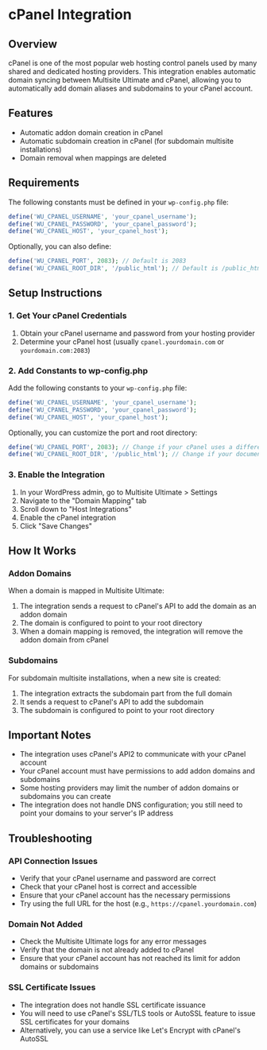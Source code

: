 # cPanel Integration

## Overview
cPanel is one of the most popular web hosting control panels used by many shared and dedicated hosting providers. This integration enables automatic domain syncing between Multisite Ultimate and cPanel, allowing you to automatically add domain aliases and subdomains to your cPanel account.

## Features
- Automatic addon domain creation in cPanel
- Automatic subdomain creation in cPanel (for subdomain multisite installations)
- Domain removal when mappings are deleted

## Requirements
The following constants must be defined in your `wp-config.php` file:

```php
define('WU_CPANEL_USERNAME', 'your_cpanel_username');
define('WU_CPANEL_PASSWORD', 'your_cpanel_password');
define('WU_CPANEL_HOST', 'your_cpanel_host');
```

Optionally, you can also define:

```php
define('WU_CPANEL_PORT', 2083); // Default is 2083
define('WU_CPANEL_ROOT_DIR', '/public_html'); // Default is /public_html
```

## Setup Instructions

### 1. Get Your cPanel Credentials

1. Obtain your cPanel username and password from your hosting provider
2. Determine your cPanel host (usually `cpanel.yourdomain.com` or `yourdomain.com:2083`)

### 2. Add Constants to wp-config.php

Add the following constants to your `wp-config.php` file:

```php
define('WU_CPANEL_USERNAME', 'your_cpanel_username');
define('WU_CPANEL_PASSWORD', 'your_cpanel_password');
define('WU_CPANEL_HOST', 'your_cpanel_host');
```

Optionally, you can customize the port and root directory:

```php
define('WU_CPANEL_PORT', 2083); // Change if your cPanel uses a different port
define('WU_CPANEL_ROOT_DIR', '/public_html'); // Change if your document root is different
```

### 3. Enable the Integration

1. In your WordPress admin, go to Multisite Ultimate > Settings
2. Navigate to the "Domain Mapping" tab
3. Scroll down to "Host Integrations"
4. Enable the cPanel integration
5. Click "Save Changes"

## How It Works

### Addon Domains

When a domain is mapped in Multisite Ultimate:

1. The integration sends a request to cPanel's API to add the domain as an addon domain
2. The domain is configured to point to your root directory
3. When a domain mapping is removed, the integration will remove the addon domain from cPanel

### Subdomains

For subdomain multisite installations, when a new site is created:

1. The integration extracts the subdomain part from the full domain
2. It sends a request to cPanel's API to add the subdomain
3. The subdomain is configured to point to your root directory

## Important Notes

- The integration uses cPanel's API2 to communicate with your cPanel account
- Your cPanel account must have permissions to add addon domains and subdomains
- Some hosting providers may limit the number of addon domains or subdomains you can create
- The integration does not handle DNS configuration; you still need to point your domains to your server's IP address

## Troubleshooting

### API Connection Issues
- Verify that your cPanel username and password are correct
- Check that your cPanel host is correct and accessible
- Ensure that your cPanel account has the necessary permissions
- Try using the full URL for the host (e.g., `https://cpanel.yourdomain.com`)

### Domain Not Added
- Check the Multisite Ultimate logs for any error messages
- Verify that the domain is not already added to cPanel
- Ensure that your cPanel account has not reached its limit for addon domains or subdomains

### SSL Certificate Issues
- The integration does not handle SSL certificate issuance
- You will need to use cPanel's SSL/TLS tools or AutoSSL feature to issue SSL certificates for your domains
- Alternatively, you can use a service like Let's Encrypt with cPanel's AutoSSL
